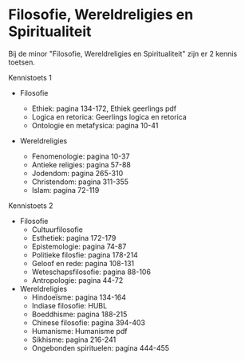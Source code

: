 # Filosofie, Wereldreligies en Spiritualiteit


Bij de minor "Filosofie, Wereldreligies en Spiritualiteit" zijn er 2 kennis toetsen.

Kennistoets 1

- Filosofie
  - Ethiek: pagina 134-172, Ethiek geerlings pdf
  - Logica en retorica: Geerlings logica en retorica
  - Ontologie en metafysica: pagina 10-41
  
- Wereldreligies
  - Fenomenologie: pagina 10-37
  - Antieke religies: pagina 57-88
  - Jodendom: pagina 265-310
  - Christendom: pagina 311-355
  - Islam: pagina 72-119


Kennistoets 2
- Filosofie
  - Cultuurfilosofie
  - Esthetiek: pagina 172-179
  - Epistemologie: pagina 74-87
  - Politieke filosfie: pagina 178-214
  - Geloof en rede: pagina 108-131
  - Weteschapsfilosofie: pagina 88-106
  - Antropologie: pagina 44-72
- Wereldreligies
  - Hindoeïsme: pagina 134-164
  - Indiase filosofie: HUBL
  - Boeddhisme: pagina 188-215
  - Chinese filosofie: pagina 394-403
  - Humanisme: Humanisme pdf
  - Sikhisme: pagina 216-241
  - Ongebonden spirituelen: pagina 444-455
